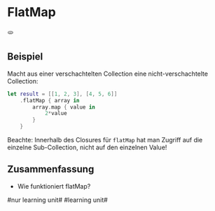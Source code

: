 # FlatMap
🫓

## Beispiel

Macht aus einer verschachtelten Collection eine nicht-verschachtelte Collection:

```swift
let result = [[1, 2, 3], [4, 5, 6]]
    .flatMap { array in
        array.map { value in
            2*value
        }
    }
```

Beachte: Innerhalb des Closures für `flatMap` hat man Zugriff auf die einzelne Sub-Collection, nicht auf den einzelnen Value!

## Zusammenfassung
- Wie funktioniert flatMap?



#nur learning unit# #learning unit#